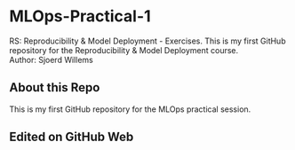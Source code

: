 # MLOps-Practical-1
RS: Reproducibility &amp; Model Deployment - Exercises.
This is my first GitHub repository for the Reproducibility & Model Deployment course.  
Author: Sjoerd Willems

## About this Repo
This is my first GitHub repository for the MLOps practical session.

## Edited on GitHub Web
